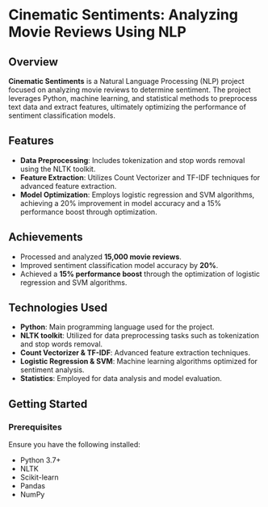 # Cinematic Sentiments: Analyzing Movie Reviews Using NLP

## Overview

**Cinematic Sentiments** is a Natural Language Processing (NLP) project focused on analyzing movie reviews to determine sentiment. The project leverages Python, machine learning, and statistical methods to preprocess text data and extract features, ultimately optimizing the performance of sentiment classification models.

## Features

- **Data Preprocessing**: Includes tokenization and stop words removal using the NLTK toolkit.
- **Feature Extraction**: Utilizes Count Vectorizer and TF-IDF techniques for advanced feature extraction.
- **Model Optimization**: Employs logistic regression and SVM algorithms, achieving a 20% improvement in model accuracy and a 15% performance boost through optimization.

## Achievements

- Processed and analyzed **15,000 movie reviews**.
- Improved sentiment classification model accuracy by **20%**.
- Achieved a **15% performance boost** through the optimization of logistic regression and SVM algorithms.

## Technologies Used

- **Python**: Main programming language used for the project.
- **NLTK toolkit**: Utilized for data preprocessing tasks such as tokenization and stop words removal.
- **Count Vectorizer & TF-IDF**: Advanced feature extraction techniques.
- **Logistic Regression & SVM**: Machine learning algorithms optimized for sentiment analysis.
- **Statistics**: Employed for data analysis and model evaluation.

## Getting Started

### Prerequisites

Ensure you have the following installed:

- Python 3.7+
- NLTK
- Scikit-learn
- Pandas
- NumPy
